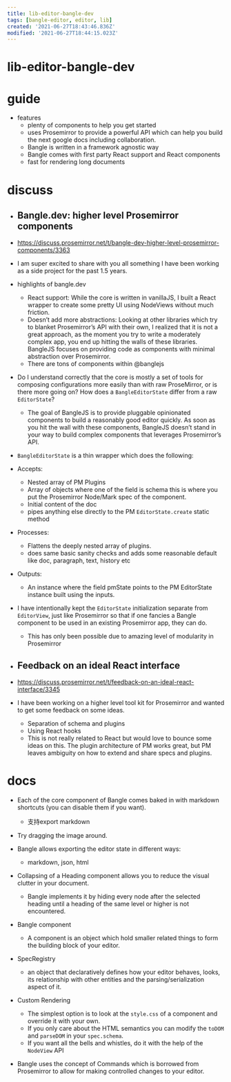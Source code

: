 ```yaml
---
title: lib-editor-bangle-dev
tags: [bangle-editor, editor, lib]
created: '2021-06-27T18:43:46.836Z'
modified: '2021-06-27T18:44:15.023Z'
---
```


# lib-editor-bangle-dev

# guide

- features
  - plenty of components to help you get started
  - uses Prosemirror to provide a powerful API which can help you build the next google docs including collaboration.
  - Bangle is written in a framework agnostic way
  - Bangle comes with first party React support and React components
  - fast for rendering long documents
# discuss
- ## Bangle.dev: higher level Prosemirror components
- https://discuss.prosemirror.net/t/bangle-dev-higher-level-prosemirror-components/3363
- I am super excited to share with you all something I have been working as a side project for the past 1.5 years.
- highlights of bangle.dev
  - React support: While the core is written in vanillaJS, I built a React wrapper to create some pretty UI using NodeViews without much friction.
  - Doesn’t add more abstractions: Looking at other libraries which try to blanket Prosemirror’s API with their own, I realized that it is not a great approach, as the moment you try to write a moderately complex app, you end up hitting the walls of these libraries. BangleJS focuses on providing code as components with minimal abstraction over Prosemirror.
  - There are tons of components within @banglejs 
- Do I understand correctly that the core is mostly a set of tools for composing configurations more easily than with raw ProseMirror, or is there more going on? How does a `BangleEditorState` differ from a raw `EditorState`?
  - The goal of BangleJS is to provide pluggable opinionated components to build a reasonably good editor quickly. As soon as you hit the wall with these components, BangleJS doesn’t stand in your way to build complex components that leverages Prosemirror’s API.
- `BangleEditorState`  is a thin wrapper which does the following:
- Accepts:
  - Nested array of PM Plugins
  - Array of objects where one of the field is schema this is where you put the Prosemirror Node/Mark spec of the component.
  - Initial content of the doc
  - pipes anything else directly to the PM `EditorState.create` static method
- Processes:
  - Flattens the deeply nested array of plugins.
  - does same basic sanity checks and adds some reasonable default like doc, paragraph, text, history etc
- Outputs:
  - An instance where the field pmState points to the PM EditorState instance built using the inputs.
- I have intentionally kept the `EditorState` initialization separate from `EditorView`, just like Prosemirror so that if one fancies a Bangle component to be used in an existing Prosemirror app, they can do.
  - This has only been possible due to amazing level of modularity in Prosemirror 

- ## Feedback on an ideal React interface
- https://discuss.prosemirror.net/t/feedback-on-an-ideal-react-interface/3345
- I have been working on a higher level tool kit for Prosemirror and wanted to get some feedback on some ideas.
  - Separation of schema and plugins
  - Using React hooks
  - This is not really related to React but would love to bounce some ideas on this. The plugin architecture of PM works great, but PM leaves ambiguity on how to extend and share specs and plugins.
# docs
- Each of the core component of Bangle comes baked in with markdown shortcuts (you can disable them if you want).
  - 支持export markdown

- Try dragging the image around.

- Bangle allows exporting the editor state in different ways:
  - markdown, json, html

- Collapsing of a Heading component allows you to reduce the visual clutter in your document. 
  - Bangle implements it by hiding every node after the selected heading until a heading of the same level or higher is not encountered.

- Bangle component
  - A component is an object which hold smaller related things to form the building block of your editor.
- SpecRegistry
  - an object that declaratively defines how your editor behaves, looks, its relationship with other entities and the parsing/serialization aspect of it.

- Custom Rendering
  - The simplest option is to look at the `style.css` of a component and override it with your own.
  - If you only care about the HTML semantics you can modify the `toDOM` and `parseDOM` in your `spec.schema`. 
  - If you want all the bells and whistles, do it with the help of the `NodeView` API

- Bangle uses the concept of Commands which is borrowed from Prosemirror to allow for making controlled changes to your editor.
